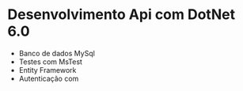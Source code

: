 # Desenvolvimento Api com DotNet 6.0 
 * Banco de dados MySql
 * Testes com MsTest
 * Entity Framework 
 * Autenticação com 
